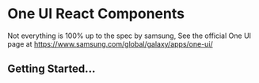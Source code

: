 # One UI React Components

Not everything is 100% up to the spec by samsung, See the official One UI page at https://www.samsung.com/global/galaxy/apps/one-ui/

## Getting Started...

